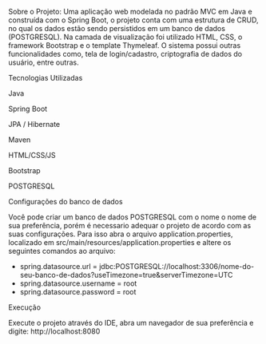 

Sobre o Projeto:
Uma aplicação web modelada no padrão MVC em Java e construída com o Spring Boot, o projeto conta com uma estrutura de CRUD, no qual os dados estão sendo persistidos em um banco de dados (POSTGRESQL). Na camada de visualização foi utilizado HTML, CSS, o framework Bootstrap e o template Thymeleaf.  O sistema possui outras funcionalidades como, tela de login/cadastro, criptografia de dados do usuário, entre outras.

Tecnologias Utilizadas

Java

Spring Boot

JPA / Hibernate

Maven

HTML/CSS/JS

Bootstrap

POSTGRESQL



Configurações do banco de dados

Você pode criar um banco de dados POSTGRESQL com o nome o nome de sua preferência, porém é necessario adequar o projeto de acordo com as suas configurações. Para isso abra o arquivo application.properties, localizado em src/main/resources/application.properties e altere os seguintes comandos ao arquivo:
- spring.datasource.url = jdbc:POSTGRESQL://localhost:3306/nome-do-seu-banco-de-dados?useTimezone=true&serverTimezone=UTC
- spring.datasource.username = root
- spring.datasource.password = root

Execução


Execute o projeto através do IDE, abra um navegador de sua preferência e digite: http://localhost:8080
